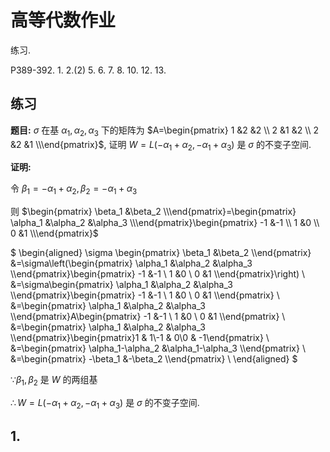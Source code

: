 # 高等代数作业

练习.

P389-392. 1. 2.(2) 5. 6. 7. 8. 10. 12. 13. 

<!-- 14.(1) 15. 16. 17.(2)(3) 18.(2)(3) 19. 20. 22. 23. 25. 26. 27. -->

## 练习

**题目:** $\sigma$ 在基 $\alpha_1,\alpha_2,\alpha_3$ 下的矩阵为 $A=\begin{pmatrix} 1 &2 &2 \\ 2 &1 &2 \\ 2 &2 &1 \\\end{pmatrix}$, 证明 $W=L(-\alpha_1+\alpha_2, -\alpha_1+\alpha_3)$ 是 $\sigma$ 的不变子空间.

**证明:**

令 $\beta_1=-\alpha_1+\alpha_2, \beta_2=-\alpha_1+\alpha_3$

则 $\begin{pmatrix} \beta_1 &\beta_2 \\\end{pmatrix}=\begin{pmatrix} \alpha_1 &\alpha_2 &\alpha_3 \\\end{pmatrix}\begin{pmatrix} -1 &-1 \\ 1 &0 \\ 0 &1 \\\end{pmatrix}$

$
\begin{aligned}
\sigma \begin{pmatrix} \beta_1 &\beta_2 \\\end{pmatrix}
&=\sigma\left(\begin{pmatrix} \alpha_1 &\alpha_2 &\alpha_3 \\\end{pmatrix}\begin{pmatrix} -1 &-1 \\ 1 &0 \\ 0 &1 \\\end{pmatrix}\right) \\
&=\sigma\begin{pmatrix} \alpha_1 &\alpha_2 &\alpha_3 \\\end{pmatrix}\begin{pmatrix} -1 &-1 \\ 1 &0 \\ 0 &1 \\\end{pmatrix} \\
&=\begin{pmatrix} \alpha_1 &\alpha_2 &\alpha_3 \\\end{pmatrix}A\begin{pmatrix} -1 &-1 \\ 1 &0 \\ 0 &1 \\\end{pmatrix} \\
&=\begin{pmatrix} \alpha_1 &\alpha_2 &\alpha_3 \\\end{pmatrix}\begin{pmatrix}1 & 1\\-1 & 0\\0 & -1\end{pmatrix} \\
&=\begin{pmatrix} \alpha_1-\alpha_2 &\alpha_1-\alpha_3 \\\end{pmatrix} \\
&=\begin{pmatrix} -\beta_1 &-\beta_2 \\\end{pmatrix} \\
\end{aligned}
$

$\because \beta_1,\beta_2$ 是 $W$ 的两组基

$\therefore W=L(-\alpha_1+\alpha_2, -\alpha_1+\alpha_3)$ 是 $\sigma$ 的不变子空间.


## 1.

